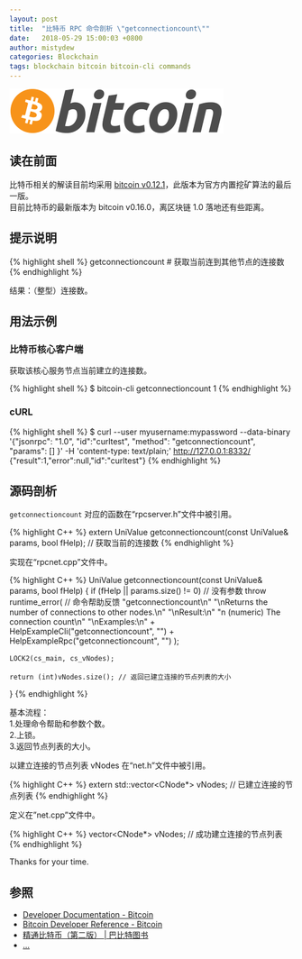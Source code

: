 ```yaml
---
layout: post
title:  "比特币 RPC 命令剖析 \"getconnectioncount\""
date:   2018-05-29 15:00:03 +0800
author: mistydew
categories: Blockchain
tags: blockchain bitcoin bitcoin-cli commands
---
```

![bitcoin](/images/20180504/bitcoin.svg)

## 读在前面
比特币相关的解读目前均采用 [bitcoin v0.12.1](https://github.com/bitcoin/bitcoin/tree/v0.12.1)，此版本为官方内置挖矿算法的最后一版。<br>
目前比特币的最新版本为 bitcoin v0.16.0，离区块链 1.0 落地还有些距离。

## 提示说明

{% highlight shell %}
getconnectioncount # 获取当前连到其他节点的连接数
{% endhighlight %}

结果：（整型）连接数。

## 用法示例

### 比特币核心客户端

获取该核心服务节点当前建立的连接数。

{% highlight shell %}
$ bitcoin-cli getconnectioncount
1
{% endhighlight %}

### cURL

{% highlight shell %}
$ curl --user myusername:mypassword --data-binary '{"jsonrpc": "1.0", "id":"curltest", "method": "getconnectioncount", "params": [] }' -H 'content-type: text/plain;' http://127.0.0.1:8332/
{"result":1,"error":null,"id":"curltest"}
{% endhighlight %}

## 源码剖析
`getconnectioncount` 对应的函数在“rpcserver.h”文件中被引用。

{% highlight C++ %}
extern UniValue getconnectioncount(const UniValue& params, bool fHelp); // 获取当前的连接数
{% endhighlight %}

实现在“rpcnet.cpp”文件中。

{% highlight C++ %}
UniValue getconnectioncount(const UniValue& params, bool fHelp)
{
    if (fHelp || params.size() != 0) // 没有参数
        throw runtime_error( // 命令帮助反馈
            "getconnectioncount\n"
            "\nReturns the number of connections to other nodes.\n"
            "\nResult:\n"
            "n          (numeric) The connection count\n"
            "\nExamples:\n"
            + HelpExampleCli("getconnectioncount", "")
            + HelpExampleRpc("getconnectioncount", "")
        );

    LOCK2(cs_main, cs_vNodes);

    return (int)vNodes.size(); // 返回已建立连接的节点列表的大小
}
{% endhighlight %}

基本流程：<br>
1.处理命令帮助和参数个数。<br>
2.上锁。<br>
3.返回节点列表的大小。

以建立连接的节点列表 vNodes 在“net.h”文件中被引用。

{% highlight C++ %}
extern std::vector<CNode*> vNodes; // 已建立连接的节点列表
{% endhighlight %}

定义在”net.cpp”文件中。

{% highlight C++ %}
vector<CNode*> vNodes; // 成功建立连接的节点列表
{% endhighlight %}

Thanks for your time.

## 参照
* [Developer Documentation - Bitcoin](https://bitcoin.org/en/developer-documentation)
* [Bitcoin Developer Reference - Bitcoin](https://bitcoin.org/en/developer-reference#getconnectioncount)
* [精通比特币（第二版） \| 巴比特图书](http://book.8btc.com/masterbitcoin2cn)
* [...](https://github.com/mistydew/blockchain)
